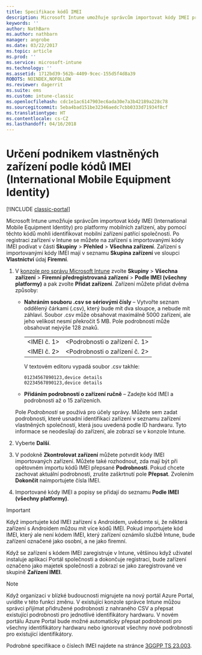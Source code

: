```yaml
---
title: Specifikace kódů IMEI
description: Microsoft Intune umožňuje správcům importovat kódy IMEI pro platformy mobilních zařízení, aby dokázali identifikovat mobilní zařízení patřící společnosti.
keywords: ''
author: NathBarn
ms.author: nathbarn
manager: angrobe
ms.date: 03/22/2017
ms.topic: article
ms.prod: ''
ms.service: microsoft-intune
ms.technology: ''
ms.assetid: 1712bd39-562b-4409-9cec-155d5f4d8a39
ROBOTS: NOINDEX,NOFOLLOW
ms.reviewer: dagerrit
ms.suite: ems
ms.custom: intune-classic
ms.openlocfilehash: cdc1e1ac6147903ec6ada30e7a3b42189a228c78
ms.sourcegitcommit: 5eba4bad151be32346aedc7cbb0333d71934f8cf
ms.translationtype: HT
ms.contentlocale: cs-CZ
ms.lasthandoff: 04/16/2018
---
```

# <a name="specify-corporate-owned-devices-with-international-mobile-equipment-identity-imei-numbers"></a>Určení podnikem vlastněných zařízení podle kódů IMEI (International Mobile Equipment Identity)

[!INCLUDE [classic-portal](../includes/classic-portal.md)]

Microsoft Intune umožňuje správcům importovat kódy IMEI (International Mobile Equipment Identity) pro platformy mobilních zařízení, aby pomocí těchto kódů mohli identifikovat mobilní zařízení patřící společnosti. Po registraci zařízení v Intune se můžete na zařízení s importovanými kódy IMEI podívat v části **Skupiny** > **Přehled** > **Všechna zařízení**. Zařízení s importovanými kódy IMEI mají v seznamu **Skupina zařízení** ve sloupci **Vlastnictví** údaj **Firemní**.

1. V [konzole pro správu Microsoft Intune](https://manage.microsoft.com) zvolte **Skupiny** &gt; **Všechna zařízení** &gt; **Firemní předregistrovaná zařízení**  &gt; **Podle IMEI (všechny platformy)** a pak zvolte **Přidat zařízení**. Zařízení můžete přidat dvěma způsoby:

   - **Nahráním souboru .csv se sériovými čísly** – Vytvořte seznam oddělený čárkami (.csv), který bude mít dva sloupce, a nebude mít záhlaví. Soubor .csv může obsahovat maximálně 5000 zařízení, ale jeho velikost nesmí překročit 5 MB. Pole podrobností může obsahovat nejvýše 128 znaků. 


     |                 |                           |
     |-----------------|---------------------------|
     | &lt;IMEI č. 1&gt; | &lt;Podrobnosti o zařízení č. 1&gt; |
     | &lt;IMEI č. 2&gt; | &lt;Podrobnosti o zařízení č. 2&gt; |

     V textovém editoru vypadá soubor .csv takhle:

     ```
     01234567890123,device details
     02234567890123,device details
     ```

   - **Přidáním podrobností o zařízení ručně** – Zadejte kód IMEI a podrobnosti až o 15 zařízeních.

   Pole *Podrobnosti* se používá pro účely správy. Můžete sem zadat podrobnosti, které usnadní identifikaci zařízení v seznamu zařízení vlastněných společností, která jsou uvedená podle ID hardwaru. Tyto informace se neodesílají do zařízení, ale zobrazí se v konzole Intune.

2. Vyberte **Další**.
3. V podokně **Zkontrolovat zařízení** můžete potvrdit kódy IMEI importovaných zařízení. Můžete také rozhodnout, zda mají být při opětovném importu kódů IMEI přepsané **Podrobnosti**. Pokud chcete zachovat aktuální podrobnosti, zrušte zaškrtnutí pole **Přepsat**. Zvolením **Dokončit**  naimportujete čísla IMEI.
4. Importované kódy IMEI a popisy se přidají do seznamu **Podle IMEI (všechny platformy)**.

> [!IMPORTANT]
> Když importujete kód IMEI zařízení s Androidem, uvědomte si, že některá zařízení s Androidem můžou mít více kódů IMEI. Pokud importujete kód IMEI, který ale není kódem IMEI, který zařízení oznámilo službě Intune, bude zařízení označené jako osobní, a ne jako firemní.

Když se zařízení s kódem IMEI zaregistruje v Intune, většinou když uživatel instaluje aplikaci Portál společnosti a dokončuje registraci, bude zařízení označeno jako majetek společnosti a zobrazí se jako zaregistrované ve skupině **Zařízení IMEI**.

>[!NOTE]
> Když organizaci v blízké budoucnosti migrujete na nový portál Azure Portal, uvidíte v této funkci změnu. V existující konzole správce Intune můžou správci přijímat přidružené podrobnosti z nahraného CSV a přepsat existující podrobnosti pro jednotlivé identifikátory hardwaru. V novém portálu Azure Portal bude možné automaticky přepsat podrobnosti pro všechny identifikátory hardwaru nebo ignorovat všechny nové podrobnosti pro existující identifikátory.

Podrobné specifikace o číslech IMEI najdete na stránce [3GGPP TS 23.003](https://portal.3gpp.org/desktopmodules/Specifications/SpecificationDetails.aspx?specificationId=729).
